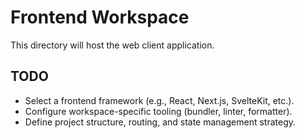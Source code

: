 # Frontend Workspace

This directory will host the web client application.

## TODO
- Select a frontend framework (e.g., React, Next.js, SvelteKit, etc.).
- Configure workspace-specific tooling (bundler, linter, formatter).
- Define project structure, routing, and state management strategy.
